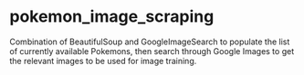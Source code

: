 # pokemon_image_scraping
Combination of BeautifulSoup and GoogleImageSearch to populate the list of currently available Pokemons, then search through Google Images to get the relevant images to be used for image training.
